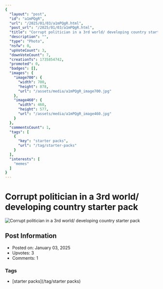 ```yaml
---
{
  "layout": "post",
  "id": "a1mPQgR",
  "url": "/2025/01/03/a1mPQgR.html",
  "post_url": "/2025/01/03/a1mPQgR.html",
  "title": "Corrupt politician in a 3rd world/ developing country starter pack",
  "description": "",
  "type": "Photo",
  "nsfw": 0,
  "upVoteCount": 3,
  "downVoteCount": 7,
  "creationTs": 1735854742,
  "promoted": 0,
  "badges": [],
  "images": {
    "image700": {
      "width": 700,
      "height": 878,
      "url": "/assets/media/a1mPQgR_image700.jpg"
    },
    "image460": {
      "width": 460,
      "height": 577,
      "url": "/assets/media/a1mPQgR_image460.jpg"
    }
  },
  "commentsCount": 1,
  "tags": [
    {
      "key": "starter packs",
      "url": "/tag/starter-packs"
    }
  ],
  "interests": [
    "memes"
  ]
}
---
```


# Corrupt politician in a 3rd world/ developing country starter pack

![Corrupt politician in a 3rd world/ developing country starter pack](/assets/media/a1mPQgR_image700.jpg)

## Post Information

- Posted on: January 03, 2025
- Upvotes: 3
- Comments: 1

### Tags

- [starter packs](/tag/starter packs)
